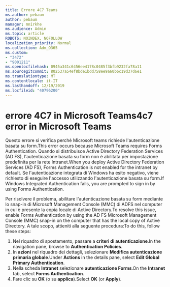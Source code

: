 ```yaml
---
title: Errore 4C7 Teams
ms.author: pebaum
author: pebaum
manager: mnirkhe
ms.audience: Admin
ms.topic: article
ROBOTS: NOINDEX, NOFOLLOW
localization_priority: Normal
ms.collection: Adm_O365
ms.custom:
- "3472"
- "9001211"
ms.openlocfilehash: 0945a341c6456ee4178c0485f3bfb9232fa78a11
ms.sourcegitcommit: 802537a54ef8bde1bdd758ee9a60b6c19d37d6e1
ms.translationtype: MT
ms.contentlocale: it-IT
ms.lasthandoff: 12/19/2019
ms.locfileid: "40796200"
---
```

# <a name="4c7-error-in-microsoft-teams"></a><span data-ttu-id="f0e1d-102">errore 4C7 in Microsoft Teams</span><span class="sxs-lookup"><span data-stu-id="f0e1d-102">4c7 error in Microsoft Teams</span></span>

<span data-ttu-id="f0e1d-103">Questo errore si verifica perché Microsoft teams richiede l'autenticazione basata su form.</span><span class="sxs-lookup"><span data-stu-id="f0e1d-103">This error occurs because Microsoft Teams requires Forms Authentication.</span></span> <span data-ttu-id="f0e1d-104">Quando si distribuisce Active Directory Federation Services (AD FS), l'autenticazione basata su form non è abilitata per impostazione predefinita per la rete Intranet.</span><span class="sxs-lookup"><span data-stu-id="f0e1d-104">When you deploy Active Directory Federation Services (AD FS), Forms Authentication is not enabled for the intranet by default.</span></span> <span data-ttu-id="f0e1d-105">Se l'autenticazione integrata di Windows ha esito negativo, viene richiesto di eseguire l'accesso utilizzando l'autenticazione basata su form.</span><span class="sxs-lookup"><span data-stu-id="f0e1d-105">If Windows Integrated Authentication fails, you are prompted to sign in by using Forms Authentication.</span></span>

<span data-ttu-id="f0e1d-106">Per risolvere il problema, abilitare l'autenticazione basata su form mediante lo snap-in di Microsoft Management Console (MMC) di ADFS nel computer in cui è presente la copia locale di Active Directory.</span><span class="sxs-lookup"><span data-stu-id="f0e1d-106">To resolve this issue, enable Forms Authentication by using the AD FS Microsoft Management Console (MMC) snap-in on the computer that has the local copy of Active Directory.</span></span> <span data-ttu-id="f0e1d-107">A tale scopo, attieniti alla seguente procedura:</span><span class="sxs-lookup"><span data-stu-id="f0e1d-107">To do this, follow these steps:</span></span> 

1. <span data-ttu-id="f0e1d-108">Nel riquadro di spostamento, passare a **criteri di autenticazione**.</span><span class="sxs-lookup"><span data-stu-id="f0e1d-108">In the navigation pane, browse to **Authentication Policies**.</span></span>
2. <span data-ttu-id="f0e1d-109">In **azioni** nel riquadro dei dettagli, selezionare **Modifica autenticazione primaria globale**.</span><span class="sxs-lookup"><span data-stu-id="f0e1d-109">Under **Actions** in the details pane, select **Edit Global Primary Authentication**.</span></span>
3. <span data-ttu-id="f0e1d-110">Nella scheda **Intranet** selezionare **autenticazione Forms**.</span><span class="sxs-lookup"><span data-stu-id="f0e1d-110">On the **Intranet** tab, select **Forms Authentication**.</span></span>
4. <span data-ttu-id="f0e1d-111">Fare clic su **OK** (o su **applica**).</span><span class="sxs-lookup"><span data-stu-id="f0e1d-111">Select **OK** (or **Apply**).</span></span>